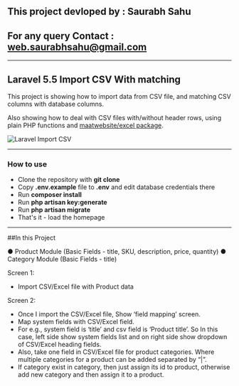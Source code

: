 ## This project devloped by : Saurabh Sahu
## For any query Contact : web.saurabhsahu@gmail.com
-----------------------------------------

## Laravel 5.5 Import CSV With matching

This project is showing how to import data from CSV file, and matching CSV columns with database columns.

Also showing how to deal with CSV files with/without header rows, using plain PHP functions and [maatwebsite/excel package](https://github.com/Maatwebsite/Laravel-Excel).

![Laravel Import CSV](https://res.cloudinary.com/srb/image/upload/v1545644959/field_mapping.png)

---

### How to use

- Clone the repository with __git clone__
- Copy __.env.example__ file to __.env__ and edit database credentials there
- Run __composer install__
- Run __php artisan key:generate__
- Run __php artisan migrate__
- That's it - load the homepage

---


##In this Project

● Product Module (Basic Fields - title, SKU, description, price, quantity)
● Category Module (Basic Fields - title)

Screen 1:
- Import CSV/Excel file with Product data

Screen 2:
- Once I import the CSV/Excel file, Show ‘field mapping’ screen.
- Map system fields with CSV/Excel field.
- For e.g., system field is ‘title’ and csv field is ‘Product title’. So In this case, left side show
system fields list and on right side show dropdown of CSV/Excel heading fields.
- Also, take one field in CSV/Excel file for product categories. Where multiple categories
for a product can be added separated by “|”.
- If category exist in category, then just assign its id to product, otherwise add new
category and then assign it to a product.
